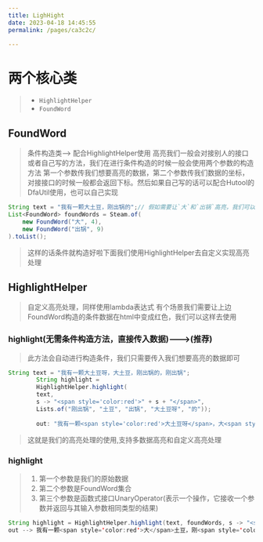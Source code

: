 ```yaml
---
title: LighHight
date: 2023-04-18 14:45:55
permalink: /pages/ca3c2c/

---
```


# 两个核心类

> - `HighlightHelper`
> - `FoundWord`

## FoundWord

> 条件构造类--> 配合HighlightHelper使用
> 高亮我们一般会对接别人的接口或者自己写的方法，我们在进行条件构造的时候一般会使用两个参数的构造方法
> 第一个参数传我们想要高亮的数据，第二个参数传我们数据的坐标，对接接口的时候一般都会返回下标。然后如果自己写的话可以配合Hutool的DfaUtil使用，也可以自己实现

```java
String text = "我有一颗大土豆，刚出锅的";// 假如需要让`大`和`出锅`高亮，我们可以这样去构造条件
List<FoundWord> foundWords = Steam.of(
    new FoundWord("大", 4),
    new FoundWord("出锅", 9)
).toList();
```

> 这样的话条件就构造好啦下面我们使用HighlightHelper去自定义实现高亮处理




## HighlightHelper

> 自定义高亮处理，同样使用lambda表达式
> 有个场景我们需要让上边FoundWord构造的条件数据在html中变成红色，我们可以这样去使用

### highlight(无需条件构造方法，直接传入数据)--->(推荐)

>此方法会自动进行构造条件，我们只需要传入我们想要高亮的数据即可

```java
String text = "我有一颗大土豆呀，大土豆，刚出锅的，刚出锅";
        String highlight =
        HighlightHelper.highlight(
        text,
        s -> "<span style='color:red'>" + s + "</span>",
        Lists.of("刚出锅", "土豆", "出锅", "大土豆呀", "的"));
        
        out: "我有一颗<span style='color:red'>大土豆呀</span>，大<span style='color:red'>土豆</span>，<span style='color:red'>刚出锅的</span>，<span style='color:red'>刚出锅</span>"
```

> 这就是我们的高亮处理的使用,支持多数据高亮和自定义高亮处理

### highlight

> 1. 第一个参数是我们的原始数据
> 2. 第二个参数是FoundWord集合
> 3. 第三个参数是函数式接口UnaryOperator(表示一个操作，它接收一个参数并返回与其输入参数相同类型的结果)

```java
String highlight = HighlightHelper.highlight(text, foundWords, s -> "<span style='color:red'>" + s + "</span>");
out --> 我有一颗<span style='color:red'>大</span>土豆，刚<span style='color:red'>出锅</span>的
```


